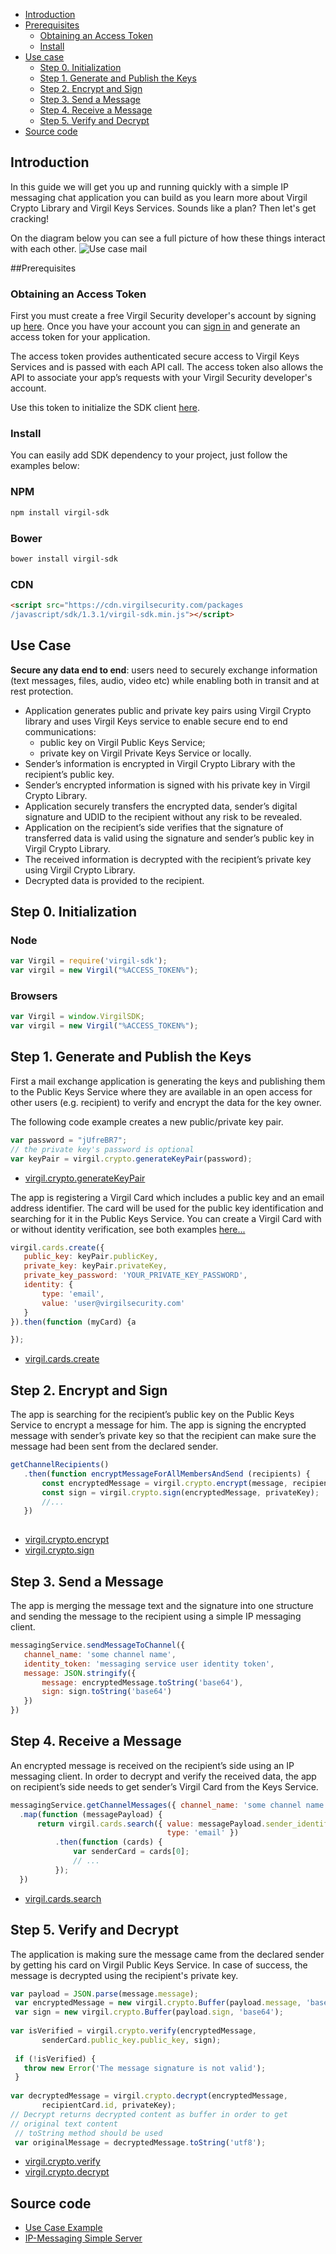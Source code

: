 - [Introduction](#introduction)
- [Prerequisites](#prerequisites)
 	- [Obtaining an Access Token](#obtaining-an-access-token)
 	- [Install](#install)
- [Use case](#use-case)
     - [Step 0. Initialization](#step-0-initialization)
     - [Step 1. Generate and Publish the Keys](#step-1-generate-and-publish-the-keys)
     - [Step 2. Encrypt and Sign](#step-2-encrypt-and-sign)
     - [Step 3. Send a Message](#step-3-send-a-message)
     - [Step 4. Receive a Message](#step-4-receive-a-message)
     - [Step 5. Verify and Decrypt](#step-5-verify-and-decrypt)
- [Source code](#source-code)
 
## Introduction
 
In this guide we will get you up and running quickly with a simple IP messaging chat application you can build as you learn more about Virgil Crypto Library and Virgil Keys Services. Sounds like a plan? Then let's get cracking!
 
On the diagram below you can see a full picture of how these things interact with each other.
![Use case mail](https://raw.githubusercontent.com/VirgilSecurity/virgil/master/images/IPMessaging.jpg)
 
##Prerequisites
 
### Obtaining an Access Token
 
First you must create a free Virgil Security developer's account by signing up [here](https://developer.virgilsecurity.com/account/signup). Once you have your account you can [sign in](https://developer.virgilsecurity.com/account/signin) and generate an access token for your application.
 
The access token provides authenticated secure access to Virgil Keys Services and is passed with each API call. The access token also allows the API to associate your app’s requests with your Virgil Security developer's account.
 
Use this token to initialize the SDK client [here](#step-0-initialization).
 
### Install
 
You can easily add SDK dependency to your project, just follow the examples below:
 
### NPM
 
 ```sh
 npm install virgil-sdk
 ```
 
 ### Bower
 ```sh
 bower install virgil-sdk
 ```
  
  ### CDN
  ```html
 <script src="https://cdn.virgilsecurity.com/packages
 /javascript/sdk/1.3.1/virgil-sdk.min.js"></script>
  ```
  
  ## Use Case
 **Secure any data end to end**: users need to securely exchange information (text messages, files, audio, video etc) while enabling both in transit and at rest protection. 
 
 - Application generates public and private key pairs using Virgil Crypto library and uses Virgil Keys service to enable secure end to end communications:
     - public key on Virgil Public Keys Service;
     - private key on Virgil Private Keys Service or locally.
 - Sender’s information is encrypted in Virgil Crypto Library with the recipient’s public key.
 - Sender’s encrypted information is signed with his private key in Virgil Crypto Library.
 - Application securely transfers the encrypted data, sender’s digital signature and UDID to the recipient without any risk to be revealed.
 - Application on the recipient’s side verifies that the signature of transferred data is valid using the signature and sender’s public key in Virgil Crypto Library.
 - The received information is decrypted with the recipient’s private key using Virgil Crypto Library.
 - Decrypted data is provided to the recipient.
 
 ## Step 0. Initialization
 
 ### Node
 
 ```javascript
 var Virgil = require('virgil-sdk');
 var virgil = new Virgil("%ACCESS_TOKEN%");
 ```
 
 ### Browsers
 
 ```javascript
 var Virgil = window.VirgilSDK;
 var virgil = new Virgil("%ACCESS_TOKEN%");
 ```
 
 ## Step 1. Generate and Publish the Keys
 First a mail exchange application is generating the keys and publishing them to the Public Keys Service where they are available in an open access for other users (e.g. recipient) to verify and encrypt the data for the key owner.
 
 The following code example creates a new public/private key pair.
 
 ```javascript
 var password = "jUfreBR7";
 // the private key's password is optional 
 var keyPair = virgil.crypto.generateKeyPair(password); 
 ```
 - [virgil.crypto.generateKeyPair](https://github.com/VirgilSecurity/virgil-crypto-javascript/#generate-keys)
 
 The app is registering a Virgil Card which includes a public key and an email address identifier. The card will be used for the public key identification and searching for it in the Public Keys Service. You can create a Virgil Card with or without identity verification, see both examples [here...](https://github.com/VirgilSecurity/virgil/tree/master/javascript/keys-sdk#publish-a-virgil-card)
 
 ```javascript
 virgil.cards.create({
 	public_key: keyPair.publicKey,
 	private_key: keyPair.privateKey,
 	private_key_password: 'YOUR_PRIVATE_KEY_PASSWORD',
 	identity: {
 		type: 'email',
 		value: 'user@virgilsecurity.com'
 	}
 }).then(function (myCard) {a
 
 });
 ```
 
 - [virgil.cards.create](https://github.com/VirgilSecurity/virgil/tree/master/javascript/keys-sdk#publish-a-virgil-card)
 
 ## Step 2. Encrypt and Sign
 
 The app is searching for the recipient’s public key on the Public Keys Service to encrypt a message for him. The app is signing the encrypted message with sender’s private key so that the recipient can make sure the message had been sent from the declared sender.
 
 ```javascript
 getChannelRecipients()
 	.then(function encryptMessageForAllMembersAndSend (recipients) {
 		const encryptedMessage = virgil.crypto.encrypt(message, recipients);
 		const sign = virgil.crypto.sign(encryptedMessage, privateKey);
 		//...
 	})
 		
 ```
 
 - [virgil.crypto.encrypt](https://github.com/VirgilSecurity/virgil-crypto-javascript/#encryptdecrypt-data)
 - [virgil.crypto.sign](https://github.com/VirgilSecurity/virgil-crypto-javascript#sign-and-verify-data-using-key)
 
 ## Step 3. Send a Message
 The app is merging the message text and the signature into one structure and sending the message to the recipient using a simple IP messaging client.
 
 ```javascript
 messagingService.sendMessageToChannel({
 	channel_name: 'some channel name',
 	identity_token: 'messaging service user identity token',
 	message: JSON.stringify({
 		message: encryptedMessage.toString('base64'),
 		sign: sign.toString('base64')
 	})
 })
 ```
 
 ## Step 4. Receive a Message
 
 An encrypted message is received on the recipient’s side using an IP messaging client. In order to decrypt and verify the received data, the app on recipient’s side needs to get sender’s Virgil Card from the Keys Service.
 
  ```javascript
  messagingService.getChannelMessages({ channel_name: 'some channel name' })
  	.map(function (messagePayload) {
		return virgil.cards.search({ value: messagePayload.sender_identifier, 
                                     type: 'email' })
  			.then(function (cards) {
  				var senderCard = cards[0];
  				// ...
 			});
 	})
 ```
 
 - [virgil.cards.search](https://github.com/VirgilSecurity/virgil/tree/master/javascript/keys-sdk#search-for-cards)
 
 ## Step 5. Verify and Decrypt
 
 The application is making sure the message came from the declared sender by getting his card on Virgil Public Keys Service. In case of success, the message is decrypted using the recipient's private key.
 
 ```javascript
 var payload = JSON.parse(message.message);
  var encryptedMessage = new virgil.crypto.Buffer(payload.message, 'base64');
  var sign = new virgil.crypto.Buffer(payload.sign, 'base64');
  
 var isVerified = virgil.crypto.verify(encryptedMessage, 
        senderCard.public_key.public_key, sign);
  
  if (!isVerified) {
  	throw new Error('The message signature is not valid');
  }
  
 var decryptedMessage = virgil.crypto.decrypt(encryptedMessage, 
        recipientCard.id, privateKey);
 // Decrypt returns decrypted content as buffer in order to get 
 // original text content
  // toString method should be used
  var originalMessage = decryptedMessage.toString('utf8');
  ```
 
 - [virgil.crypto.verify](https://github.com/VirgilSecurity/virgil-crypto-javascript#sign-and-verify-data-using-key)
 - [virgil.crypto.decrypt](https://github.com/VirgilSecurity/virgil-crypto-javascript#using-key-with-password-for-multiple-recipients)
 
 ## Source code
 
 * [Use Case Example](https://github.com/VirgilSecurity/virgil-sdk-javascript/tree/master/examples/ip-messaging/client)
 * [IP-Messaging Simple Server](https://github.com/VirgilSecurity/virgil-sdk-javascript/tree/master/examples/ip-messaging/server)